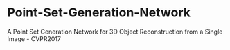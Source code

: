 # Point-Set-Generation-Network
A Point Set Generation Network for 3D Object Reconstruction from a Single Image - CVPR2017
